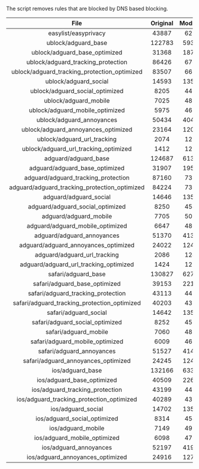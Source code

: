 The script removes rules that are blocked by DNS based blocking.


| File | Original | Modified |
|:----:|:-----:|:-----:|
| easylist/easyprivacy | 43887 | 6217 |
| ublock/adguard_base | 122783 | 59350 |
| ublock/adguard_base_optimized | 31368 | 18754 |
| ublock/adguard_tracking_protection | 86426 | 6701 |
| ublock/adguard_tracking_protection_optimized | 83507 | 6658 |
| ublock/adguard_social | 14593 | 13516 |
| ublock/adguard_social_optimized | 8205 | 4499 |
| ublock/adguard_mobile | 7025 | 4857 |
| ublock/adguard_mobile_optimized | 5975 | 4634 |
| ublock/adguard_annoyances | 50434 | 40475 |
| ublock/adguard_annoyances_optimized | 23164 | 12033 |
| ublock/adguard_url_tracking | 2074 | 1232 |
| ublock/adguard_url_tracking_optimized | 1412 | 1227 |
| adguard/adguard_base | 124687 | 61355 |
| adguard/adguard_base_optimized | 31907 | 19598 |
| adguard/adguard_tracking_protection | 87160 | 7384 |
| adguard/adguard_tracking_protection_optimized | 84224 | 7301 |
| adguard/adguard_social | 14646 | 13577 |
| adguard/adguard_social_optimized | 8250 | 4543 |
| adguard/adguard_mobile | 7705 | 5037 |
| adguard/adguard_mobile_optimized | 6647 | 4803 |
| adguard/adguard_annoyances | 51370 | 41334 |
| adguard/adguard_annoyances_optimized | 24022 | 12426 |
| adguard/adguard_url_tracking | 2086 | 1242 |
| adguard/adguard_url_tracking_optimized | 1424 | 1237 |
| safari/adguard_base | 130827 | 62784 |
| safari/adguard_base_optimized | 39153 | 22122 |
| safari/adguard_tracking_protection | 43113 | 4461 |
| safari/adguard_tracking_protection_optimized | 40203 | 4381 |
| safari/adguard_social | 14642 | 13567 |
| safari/adguard_social_optimized | 8252 | 4533 |
| safari/adguard_mobile | 7060 | 4899 |
| safari/adguard_mobile_optimized | 6009 | 4666 |
| safari/adguard_annoyances | 51527 | 41423 |
| safari/adguard_annoyances_optimized | 24245 | 12493 |
| ios/adguard_base | 132166 | 63301 |
| ios/adguard_base_optimized | 40509 | 22641 |
| ios/adguard_tracking_protection | 43199 | 4469 |
| ios/adguard_tracking_protection_optimized | 40289 | 4389 |
| ios/adguard_social | 14702 | 13599 |
| ios/adguard_social_optimized | 8314 | 4547 |
| ios/adguard_mobile | 7149 | 4938 |
| ios/adguard_mobile_optimized | 6098 | 4702 |
| ios/adguard_annoyances | 52197 | 41989 |
| ios/adguard_annoyances_optimized | 24916 | 12774 |